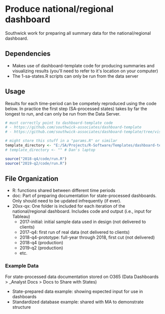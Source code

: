 
# Produce national/regional dashboard

Southwick work for preparing all summary data for the national/regional dashboard.

## Dependencies

- Makes use of dashboard-template code for producing summaries and visualizing results (you'll need to refer to it's location on your computer)
- The 1-sa-states.R scripts can only be run from the data server

## Usage

Results for each time-period can be competely reproduced using the code below. In practice the first step (SA-processed states) takes by far the longest to run, and can only be run from the Data Server. 

``` r
# must correctly point to dashboard-template code 
# - https://github.com/southwick-associates/dashboard-template
# - https://github.com/southwick-associates/dashboard-template/tree/visualize

# might store this stuff in a "params.R" or similar
template_directory <- "E:/SA/Projects/R-Software/Templates/dashboard-template" # server
# template_directory <- "" # Dan's laptop

source("2018-q4/code/run.R")
source("2019-q2/code/run.R")
```

## File Organization

- R: functions shared between different time periods
- doc: Part of preparing documentation for state-processed dashboards. Only should need to be updated infrequently (if ever).
- 20xx-qx: One folder is included for each iteration of the national/regional dashboard. Includes code and output (i.e., input for Tableau)
    + 2017-initial: initial sample data used in design (not delivered to clients)
    + 2017-q4: first run of real data (not delivered to clients)
    + 2018-q4-prototype: full-year through 2018, first cut (not delivered)
    + 2018-q4 (production)
    + 2019-q2 (production)
    + etc.

### Example Data

For state-processed data documentation stored on O365 (Data Dashboards > _Analyst Docs > Docs to Share with States)

- State-prepared data example: showing expected input for use in dashboards
- Standardized database example: shared with MA to demonstrate structure
